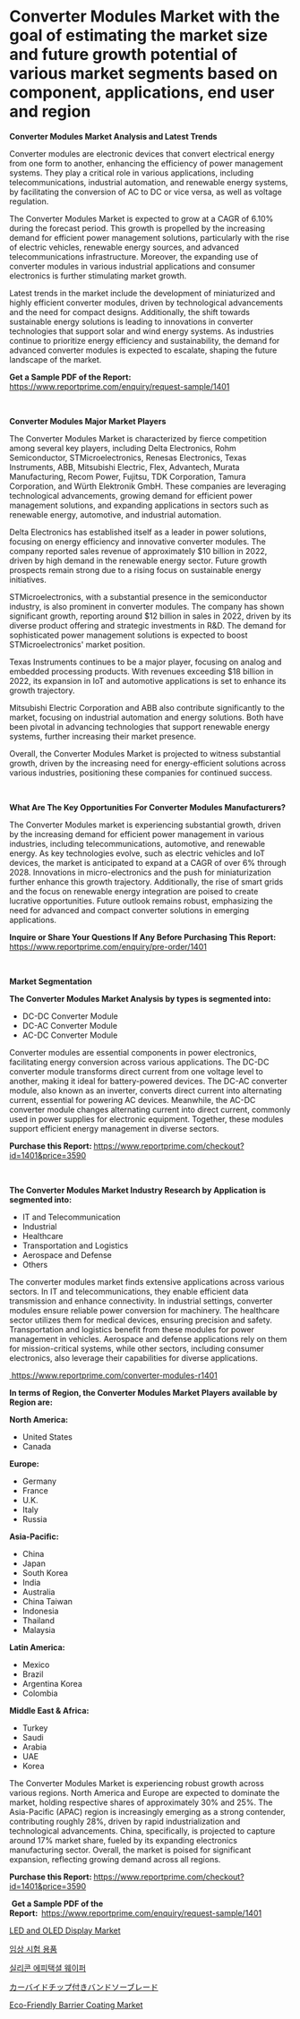 <p><h1>Converter Modules Market with the goal of estimating the market size and future growth potential of various market segments based on component, applications, end user and region</h1></p><p><strong>Converter Modules Market Analysis and Latest Trends</strong></p>
<p><p>Converter modules are electronic devices that convert electrical energy from one form to another, enhancing the efficiency of power management systems. They play a critical role in various applications, including telecommunications, industrial automation, and renewable energy systems, by facilitating the conversion of AC to DC or vice versa, as well as voltage regulation.</p><p>The Converter Modules Market is expected to grow at a CAGR of 6.10% during the forecast period. This growth is propelled by the increasing demand for efficient power management solutions, particularly with the rise of electric vehicles, renewable energy sources, and advanced telecommunications infrastructure. Moreover, the expanding use of converter modules in various industrial applications and consumer electronics is further stimulating market growth.</p><p>Latest trends in the market include the development of miniaturized and highly efficient converter modules, driven by technological advancements and the need for compact designs. Additionally, the shift towards sustainable energy solutions is leading to innovations in converter technologies that support solar and wind energy systems. As industries continue to prioritize energy efficiency and sustainability, the demand for advanced converter modules is expected to escalate, shaping the future landscape of the market.</p></p>
<p><strong>Get a Sample PDF of the Report:&nbsp;</strong> <a href="https://www.reportprime.com/enquiry/request-sample/1401">https://www.reportprime.com/enquiry/request-sample/1401</a></p>
<p>&nbsp;</p>
<p><strong>Converter Modules Major Market Players</strong></p>
<p><p>The Converter Modules Market is characterized by fierce competition among several key players, including Delta Electronics, Rohm Semiconductor, STMicroelectronics, Renesas Electronics, Texas Instruments, ABB, Mitsubishi Electric, Flex, Advantech, Murata Manufacturing, Recom Power, Fujitsu, TDK Corporation, Tamura Corporation, and Würth Elektronik GmbH. These companies are leveraging technological advancements, growing demand for efficient power management solutions, and expanding applications in sectors such as renewable energy, automotive, and industrial automation.</p><p>Delta Electronics has established itself as a leader in power solutions, focusing on energy efficiency and innovative converter modules. The company reported sales revenue of approximately $10 billion in 2022, driven by high demand in the renewable energy sector. Future growth prospects remain strong due to a rising focus on sustainable energy initiatives.</p><p>STMicroelectronics, with a substantial presence in the semiconductor industry, is also prominent in converter modules. The company has shown significant growth, reporting around $12 billion in sales in 2022, driven by its diverse product offering and strategic investments in R&D. The demand for sophisticated power management solutions is expected to boost STMicroelectronics' market position.</p><p>Texas Instruments continues to be a major player, focusing on analog and embedded processing products. With revenues exceeding $18 billion in 2022, its expansion in IoT and automotive applications is set to enhance its growth trajectory.</p><p>Mitsubishi Electric Corporation and ABB also contribute significantly to the market, focusing on industrial automation and energy solutions. Both have been pivotal in advancing technologies that support renewable energy systems, further increasing their market presence.</p><p>Overall, the Converter Modules Market is projected to witness substantial growth, driven by the increasing need for energy-efficient solutions across various industries, positioning these companies for continued success.</p></p>
<p>&nbsp;</p>
<p><strong>What Are The Key Opportunities For Converter Modules Manufacturers?</strong></p>
<p><p>The Converter Modules market is experiencing substantial growth, driven by the increasing demand for efficient power management in various industries, including telecommunications, automotive, and renewable energy. As key technologies evolve, such as electric vehicles and IoT devices, the market is anticipated to expand at a CAGR of over 6% through 2028. Innovations in micro-electronics and the push for miniaturization further enhance this growth trajectory. Additionally, the rise of smart grids and the focus on renewable energy integration are poised to create lucrative opportunities. Future outlook remains robust, emphasizing the need for advanced and compact converter solutions in emerging applications.</p></p>
<p><strong>Inquire or Share Your Questions If Any Before Purchasing This Report:</strong> <a href="https://www.reportprime.com/enquiry/pre-order/1401">https://www.reportprime.com/enquiry/pre-order/1401</a></p>
<p>&nbsp;</p>
<p><strong>Market Segmentation</strong></p>
<p><strong>The Converter Modules Market Analysis by types is segmented into:</strong></p>
<p><ul><li>DC-DC Converter Module</li><li>DC-AC Converter Module</li><li>AC-DC Converter Module</li></ul></p>
<p><p>Converter modules are essential components in power electronics, facilitating energy conversion across various applications. The DC-DC converter module transforms direct current from one voltage level to another, making it ideal for battery-powered devices. The DC-AC converter module, also known as an inverter, converts direct current into alternating current, essential for powering AC devices. Meanwhile, the AC-DC converter module changes alternating current into direct current, commonly used in power supplies for electronic equipment. Together, these modules support efficient energy management in diverse sectors.</p></p>
<p><strong>Purchase this Report:&nbsp;</strong><a href="https://www.reportprime.com/checkout?id=1401&price=3590">https://www.reportprime.com/checkout?id=1401&price=3590</a></p>
<p>&nbsp;</p>
<p><strong>The Converter Modules Market Industry Research by Application is segmented into:</strong></p>
<p><ul><li>IT and Telecommunication</li><li>Industrial</li><li>Healthcare</li><li>Transportation and Logistics</li><li>Aerospace and Defense</li><li>Others</li></ul></p>
<p><p>The converter modules market finds extensive applications across various sectors. In IT and telecommunications, they enable efficient data transmission and enhance connectivity. In industrial settings, converter modules ensure reliable power conversion for machinery. The healthcare sector utilizes them for medical devices, ensuring precision and safety. Transportation and logistics benefit from these modules for power management in vehicles. Aerospace and defense applications rely on them for mission-critical systems, while other sectors, including consumer electronics, also leverage their capabilities for diverse applications.</p></p>
<p><a href="https://www.reportprime.com/converter-modules-r1401">&nbsp;https://www.reportprime.com/converter-modules-r1401</a></p>
<p><strong>In terms of Region, the Converter Modules Market Players available by Region are:</strong></p>
<p>
    <p> <strong> North America: </strong>
        <ul>
            <li>United States</li>
            <li>Canada</li>
        </ul>
        </p> 
    <p> <strong> Europe: </strong>
        <ul>
            <li>Germany</li>
            <li>France</li>
            <li>U.K.</li>
            <li>Italy</li>
            <li>Russia</li>
        </ul>
        </p> 
    <p> <strong> Asia-Pacific: </strong>
        <ul>
            <li>China</li>
            <li>Japan</li>
            <li>South Korea</li>
            <li>India</li>
            <li>Australia</li>
            <li>China Taiwan</li>
            <li>Indonesia</li>
            <li>Thailand</li>
            <li>Malaysia</li>
        </ul>
        </p> 
    <p> <strong> Latin America: </strong>
        <ul>
            <li>Mexico</li>
            <li>Brazil</li>
            <li>Argentina Korea</li>
            <li>Colombia</li>
        </ul>
        </p> 
    <p> <strong> Middle East & Africa: </strong>
        <ul>
            <li>Turkey</li>
            <li>Saudi</li>
            <li>Arabia</li>
            <li>UAE</li>
            <li>Korea</li>
        </ul>
    </p>
    </p>
<p><p>The Converter Modules Market is experiencing robust growth across various regions. North America and Europe are expected to dominate the market, holding respective shares of approximately 30% and 25%. The Asia-Pacific (APAC) region is increasingly emerging as a strong contender, contributing roughly 28%, driven by rapid industrialization and technological advancements. China, specifically, is projected to capture around 17% market share, fueled by its expanding electronics manufacturing sector. Overall, the market is poised for significant expansion, reflecting growing demand across all regions.</p></p>
<p><strong>Purchase this Report: </strong><a href="https://www.reportprime.com/checkout?id=1401&price=3590">https://www.reportprime.com/checkout?id=1401&price=3590</a></p>
<p>&nbsp;<strong>Get a Sample PDF of the Report:&nbsp;&nbsp;</strong><a href="https://www.reportprime.com/enquiry/request-sample/1401">https://www.reportprime.com/enquiry/request-sample/1401</a></p>
<p><strong></strong></p>
<p><p><a href="https://www.linkedin.com/pulse/led-oled-display-market-growth-segmentation-regional-analysis-q3ioe?trackingId=TLklnTBLScalwKc4HWAbsg%3D%3D">LED and OLED Display Market</a></p><p><a href="https://medium.com/@ayesakhan333/%EC%A0%84%EB%9E%B5-%EB%A1%9C%EB%93%9C%EB%A7%B5-%EA%B8%80%EB%A1%9C%EB%B2%8C-%EC%9E%84%EC%83%81-%EC%8B%9C%ED%97%98-%EA%B3%B5%EA%B8%89-%EC%8B%9C%EC%9E%A5-%ED%86%B5%EC%B0%B0%EB%A0%A5-%EB%B0%8F-%EA%B8%B0%ED%9A%8C-2024-2031-53d768eae7d7">임상 시험 용품</a></p><p><a href="https://medium.com/@addiehirthe50/%EC%8B%A4%EB%A6%AC%EC%BD%98-%EC%97%90%ED%94%BC%ED%83%9D%EC%8B%9C%EC%96%BC-%EC%9B%A8%EC%9D%B4%ED%8D%BC-%EC%8B%9C%EC%9E%A5%EC%97%90-%EB%8C%80%ED%95%9C-%ED%86%B5%EC%B0%B0-%EC%8B%9C%EC%9E%A5-%EC%B0%B8%EA%B0%80%EC%9E%90-%EC%8B%9C%EC%9E%A5-%EA%B7%9C%EB%AA%A8-%EC%A7%80%EB%A6%AC%EC%A0%81-%EC%A7%80%EC%97%AD-%EB%B0%8F-%EC%98%88%EC%B8%A1-2024-2031-ddbc5be15c04">실리콘 에피택셜 웨이퍼</a></p><p><a href="https://medium.com/@mandysw5k1a/%E3%82%AB%E3%83%BC%E3%83%90%E3%82%A4%E3%83%89%E3%83%81%E3%83%83%E3%83%97%E3%83%90%E3%83%B3%E3%83%89%E3%82%BD%E3%83%BC%E3%83%96%E3%83%AC%E3%83%BC%E3%83%89%E5%B8%82%E5%A0%B4%E3%81%AB%E6%B7%B1%E5%85%A5%E3%82%8A%E3%81%99%E3%82%8B-%E3%83%88%E3%83%AC%E3%83%B3%E3%83%89-%E5%B8%82%E5%A0%B4%E3%82%BB%E3%82%B0%E3%83%A1%E3%83%B3%E3%83%86%E3%83%BC%E3%82%B7%E3%83%A7%E3%83%B3-%E7%AB%B6%E4%BA%89%E5%88%86%E6%9E%90-aa2c48fd2af7">カーバイドチップ付きバンドソーブレード</a></p><p><a href="https://issuu.com/reportprime-2/docs/eco-friendly-barrier-coating-market_8babc43f1022e6">Eco-Friendly Barrier Coating Market</a></p></p>